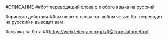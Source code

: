 #ОПИСАНИЕ
##бот переводящий слова с любого языка на русский

#принцип действия
##вы пишете слова на любом языке бот переводит на русский и выводит вам

#сcылка на бота
##https://web.telegram.org/k/#@Translatornetbot
